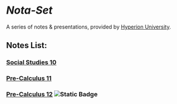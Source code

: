 # ***Nota-Set***
A series of notes & presentations, provided by [<i class="fa-solid fa-circle-nodes"></i> Hyperion University](http://hyperionu.github.io).
## **Notes List:**
### [<i class="fa-solid fa-globe"></i> Social Studies 10](ss10.html)

### [<i class="fa-solid fa-circle-xmark"></i> Pre-Calculus 11](pc11.html)

### [<i class="fa-solid fa-wave-square"></i> Pre-Calculus 12](pc12.md) ![Static Badge](https://img.shields.io/badge/NoMD_ZM_Compliance-Partial_Compliant-yellow?logo=adguard)

<!--### [<i class="fa-solid fa-infinity"></i> Calculus 12](calc12.html)-->

<link rel="stylesheet" href="https://cdnjs.cloudflare.com/ajax/libs/font-awesome/6.3.0/css/all.min.css">